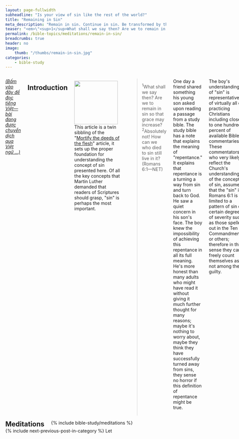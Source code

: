 ```yaml
---
layout: page-fullwidth
subheadline: "Is your view of sin like the rest of the world?"
title: "Remaining in Sin"
meta_description: "Remain in sin. Continue in sin. Be transformed by the renewing of your mind."
teaser: "<em>\"<sup>1</sup>What shall we say then? Are we to remain in sin so that grace may increase? <sup>2</sup>Absolutely not! How can we who died to sin still live in it? (Romans<span style=\"color: rgba(0,0,0,0);\">_</span>6:1&mdash;NET)\"</em>. Martin Luther asserted that: <span style=\"color: #666666;\"> \"To begin with, we have to become familiar with the vocabulary of the letter and know what St. Paul means by the words law, sin, grace, faith, justice, flesh, spirit, etc. Otherwise there is no use in reading it. ... You must not understand the word law here in human fashion, i.e., a regulation about what sort of works must be done or must not be done.\"</span> The word \"sin\" in the context of Romans has been almost universally misinterpreted."
permalink: /bible-topics/meditations/remain-in-sin/
breadcrumbs: true
header: no
image:
    thumb: "/thumbs/remain-in-sin.jpg"
categories:
    - bible-study
---
```

<!--more-->

<div class="row">
<div class="medium-8 columns" markdown="1">

<!-- ##################### PLACEHOLDER ################### -->

<em><a href="{{ site.baseurl }}/hoc-kinh-thanh/suy-gam/o-trong-toi-loi/">(Bấm vào đây để đọc tiếng Việt&mdash;bài đang được chuyển dịch qua Việt ngữ ...)</a></em>

## Introduction

<div>
<p>
<img alt src="{{ site.baseurl }}/images/remain-in-sin.jpg" style="border: 0px none; margin: 7px 15px 0px 0px; max-width: 100%; height: 136px; padding: 0px; float: left;">
This article is a twin sibbling of the "<a href="{{ site.url }}/bible-topics/meditations/put-to-death-the-deeds-of-the-body/">Mortify the deeds of the flesh</a>" article, it sets up the proper foundation for understanding the concept of sin presented here. Of all the key concepts that Martin Luther demanded that readers of Scriptures should grasp, "sin" is perhaps the most important.
</p>
</div>
<!-- ##################### PLACEHOLDER ###################-->

> <sup>1</sup>What shall we say then? Are we to remain in sin so that grace may increase? <sup>2</sup>Absolutely not! How can we who died to sin still live in it? (Romans 6:1&mdash;NET)

One day a friend shared something his young son asked upon reading a passage from a study bible. The study bible has a note that explains the meaning of "repentance." It explains that repentance is a turning a way from sin and turn back to God. He saw a quiet concern in his son's face. The boy knew the impossibility of achieving this repentance in all its full meaning. He's more honest than many adults who might have read it without giving it much further thought for many reasons; maybe it's nothing to worry about, maybe they think they have successfully turned away from sins, they sense no horror if this definition of repentance might be true.

The boy's understanding of "sin" is representative of virtually all of practicing Christians including close to one hundred percent of available Bible commentaries. These commentators, who very likely reflect the Church's understanding of the concept of sin, assume that the "sin" in Romans 6:1 is limited to a pattern of sin of certain degree of severity such as those spelled out in the Ten Commandments or others; therefore in this sense they can freely count themselves as not among the guilty.

These men, the commentators, missed the very basic point of theology that even if they never commit any transgressions known to man, they are "in sin."

## Mankind is always in sin

> Yet death reigned from Adam until Moses even over those who did not sin in the same way that Adam (who is a type of the coming one) transgressed (Romans 5:14).

In Romans 5:14, the apostle Paul established the sinful condition of man: they cannot escape being in sin no matter how hard they try. The sinful condition is not from the sins that they committed or must repent from, it's the body of death that is inseparable from them until Christ comes again.

If it is in fact man is perpetually in sin and it is impossible for them to get out of of such state, then why did he write in Romans 6:1 that they should not remain in sin? Do you see the contradiction? On the one hand they cannot escape sin, and on the other hand they must not remain in sin?

Yes, such contradiction does indeed exist if one holds the view of sin like the boy as told earlier, or those of the well known Bible commentators. But for so long, Christians accept and live with such contradiction. The boy in our story knew better. He could feel there was something wrong in the study bible note that appeared to be as authoritative as the word of God itself. He saw the contradiction and it put him in distress. As a boy he saw sin for what it was, no embellishment, no denial, no attempt to cover up with pious platitude. But most of us Christians are like the Pharisees, we see the specks in others but not the logs in our own eyes.

## The sacrifices

Mankind, the religious people, have always related to God through sin. To deal with sins they offered sacrifices, perform religious rituals, acts of penances, or whatever their religious beliefs dictate. The Jews of the Old Covenant had their own prescribed way to get relief for sins. The Christians of the New Covenant also came up with ways to deal with sins.

It's a perpetual cycle of sin and relief. They could see no other way to relate to God. It is sin that stands between them and their gods. Yet they could not get rid of it completely. Paul wrote these verses in Hebrews that beautifully express the dilemma of those who relate to God through their sin:

<p class="blockquote"> <sup>1</sup>For the law possesses a shadow of the good things to come but not the reality itself, and is therefore <strong><span style="color: #d30015;">completely unable</span></strong>, by the same sacrifices offered continually, year after year, to <strong><span style="color: #d30015;">perfect those who come to worship</span></strong>.  <sup>2</sup>For otherwise would they not have ceased to be offered, since the worshipers would have been purified once for all and so have <strong><span style="color: #d30015;">no further consciousness of sin</span></strong>?  <sup>3</sup>But in those sacrifices there is a reminder of sins year after year (Hebrews 10:1-3).</p>

Because the law is "completely unable" to make the believers perfect, sin is everpresent between them and God; as a matter of fact, the sacrifices instead of fully erasing sin, they serve as "reminders" of it. It's obvious in Paul's writing that the ultimate goal of the believers is to have "no further consciousness of sin." But nothing has enabled them to achieve this thus far. As long as there is the consciousness of sin in their minds, they cannot draw near to God.

Modern Christians mistakenly use 1 John 1:9 as means to eradicate sins, as if their confessions can be used to replace the Old Covenant sacrifices to be repeated over and over again. The confession in 1 John 1:8-10 is the confession of their sinful condition and acknowledging Christ as Savior; it has nothing to do with sin and guilt offering under the Old Covenant.

Therefore under the Old Covenant system of sacrifices, or modern versions of penances, man "remain in sin" because the "consciousness of sin" remain in their minds and hearts.

## The cross

Subsequently in Romans 6:6-7, Paul explained how can be set free from sin's dominion.

> <sup>6</sup>We know that our <u>old man was crucified with him</u> so that the body of sin would <u>no longer dominate us</u>, so that we would <u>no longer be enslaved to sin</u>. <sup>7</sup>(For someone who has died has been freed from sin) (Romans 6:6-7).

According to these verses, how were we freed from sin? Through "turning away from sin" like the note on repentance of the study bible? Through the natural view of sin in the eyes of a child? And the various Bible commentators? None of the above. Romans 6:6 says that it is through our old man being crucified with Christ.

A slave cannot overcome his master, but must be set free. It's the same way with our slavery to sin, we cannot wiggle ourselves out of it, no matter how much determination or will power or obedience as the obedience of a slave is to the master.

Therefore though we did not physically get crucified, we inherit Christ's crucifixion on the virtue of our faith in Him. It's the same way we receive this gift of being set free from sin, or our no longer "remain in sin", all thanks to what Christ had accomplished on the cross.

As long as we still live in our body of flesh, we'll never be completely free from sin, but our position in Christ has changed, our relationship with God has changed. It has changed from being condemned sinners to being children of God. Though the capacity for sinning is still there with us, we no longer relate to God through sin, but through the cross.

God gives us permission to lead a guilt-free life in our relationship with Him, in our salvation and eternal life.

<p class="blockquote">
There is therefore now no condemnation for those who are in Christ Jesus.  2 For the law of the life-giving Spirit in Christ Jesus has set you free from the law of sin and death (Romans 8:1-2).<br />
As far as the east is from the west, so far has he removed our transgressions from us (Psalms 103:12).
</p>

## Conclusion

"How shall we who died to sin still live in it?" asked the apostle Paul. Now do we know what he really meant? He didn't mean at all to ask why you still fall into this sin or that sin, but he meant why are you still walking scared like sin still has the power to put you under condemnation, why you still try to pay the ransom though it has already been paid for? Just like soldiers who came back from a long drawn out war still live with terrible memories. They came back to the free world but in their minds they're still captives. So it is with many Christians who still came back to the place where they offered sacrifices for their sins.

This is why the apostle Paul wrote these great verses in Romans. To remind them that they had been set free from sin, and they don't have to remain in the mindset, or the outlook, of being condemned sinners anymore. Now do we know what he really meant? He didn't mean at all to ask why you still fall into this sin or that sin, but he meant why are you still walking scared like sin still has the power to put you under condemnation, why you still try to pay the ransom though it has already been paid for? Just like soldiers who came back from a long drawn out war still live with terrible memories. They came back to the free world but in their minds they're still captives. So it is with many Christians who still came back to the place where they offered sacrifices for their sins.

You don't have to remain in sin. Christ has set you free.

{% include bible-study/bible-study-footer %}
</div><!-- /.medium-8.columns -->
<div class="bible-index medium-4 columns">

<h2 style="margin: 0px">Meditations</h2>
        {% include bible-study/meditations %}
</div><!-- /.medium-4.columns -->
</div><!-- /.row -->

<div class="small-12" style="padding: 0px; border-bottom: none;">
    {% include next-previous-post-in-category %}
Let</div>

